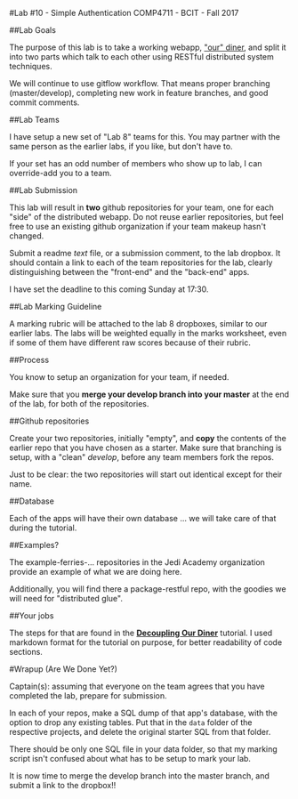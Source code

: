 #Lab #10 - Simple Authentication
COMP4711 - BCIT - Fall 2017

##Lab Goals

The purpose of this lab is to take a working webapp, ["our" diner](https://github.com/jedi-academy/starter-standalone), and split it into two
parts which talk to each other using RESTful distributed system techniques.

We will continue to use gitflow workflow. That means proper branching (master/develop), 
completing new work in feature branches, and good commit comments.

##Lab Teams

I have setup
a new set of "Lab 8" teams for this. You may partner with the
same person as the earlier labs, if you like, but don't have to.

If your set has an odd number of members who show up to lab, I can override-add
you to a team. 

##Lab Submission

This lab will result in **two** github repositories for your team, one 
for each "side" of the distributed webapp. Do not reuse earlier repositories, but feel free to use an
existing github organization if your team makeup hasn't changed.

Submit a readme *text* file, or a submission comment, to the lab dropbox. 
It should contain a link to each of the team repositories for the lab,
clearly distinguishing between the "front-end" and the "back-end" apps.

I have set the deadline to this coming Sunday at 17:30.

##Lab Marking Guideline

A marking rubric will be attached to the lab 8 dropboxes, similar to our
earlier labs. The labs will be weighted equally in the marks worksheet,
even if some of them have different raw scores because of their rubric.

##Process

You know to setup an organization for your team, if needed.

Make sure that you **merge your develop branch into your master** at the end of the lab,
for both of the repositories.

##Github repositories

Create your two repositories, initially "empty", and **copy** the contents of the earlier
repo that you have chosen as a starter. Make sure that branching is setup,
with a "clean" *develop*, before any team members fork the repos.

Just to be clear: the two repositories will start out identical except for their name.

##Database

Each of the apps will have their own database ... we will take care of that during 
the tutorial.

##Examples?

The example-ferries-... repositories in the Jedi Academy organization provide
an example of what we are doing here.

Additionally, you will find there a package-restful repo, with the goodies we
will need for "distributed glue".

##Your jobs

The steps for that are found in the **[Decoupling Our Diner](/display/tutorial/tut-adv02)**
tutorial.
I used markdown format for the tutorial on purpose, for better readability of code sections.

#Wrapup (Are We Done Yet?)

<div class="alert alert-info">
Captain(s): assuming that everyone on the team agrees that
you have completed the lab, prepare for submission.

In each of your repos, make a SQL dump of that app's database, with the option to drop any existing
tables. Put that in the <code>data</code> folder of the respective projects, 
and delete the original starter SQL from that folder.

There should be only one SQL file in your data folder,
so that my marking script isn't confused about what has to be
setup to mark your lab.

It is now time
to merge the develop branch into the master branch,
and submit a link to the dropbox!!
</div>

